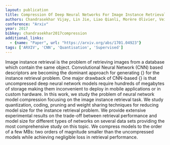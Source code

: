 ```yaml
---
layout: publication
title: Compression Of Deep Neural Networks For Image Instance Retrieval
authors: Chandrasekhar Vijay, Lin Jie, Liao Qianli, Morère Olivier, Veillard Antoine, Duan Lingyu, Poggio Tomaso
conference: "Arxiv"
year: 2017
bibkey: chandrasekhar2017compression
additional_links:
  - {name: "Paper", url: "https://arxiv.org/abs/1701.04923"}
tags: ['ARXIV', 'CNN', 'Quantisation', 'Supervised']
---
```

<p>Image instance retrieval is the problem of retrieving images from a
database which contain the same object. Convolutional Neural Network
(CNN) based descriptors are becoming the dominant approach for
generating {} for the instance retrieval problem. One major drawback of
CNN-based {} is that uncompressed deep neural network models require
hundreds of megabytes of storage making them inconvenient to deploy in
mobile applications or in custom hardware. In this work, we study the
problem of neural network model compression focusing on the image
instance retrieval task. We study quantization, coding, pruning and
weight sharing techniques for reducing model size for the instance
retrieval problem. We provide extensive experimental results on the
trade-off between retrieval performance and model size for different
types of networks on several data sets providing the most comprehensive
study on this topic. We compress models to the order of a few MBs: two
orders of magnitude smaller than the uncompressed models while achieving
negligible loss in retrieval performance.</p>
